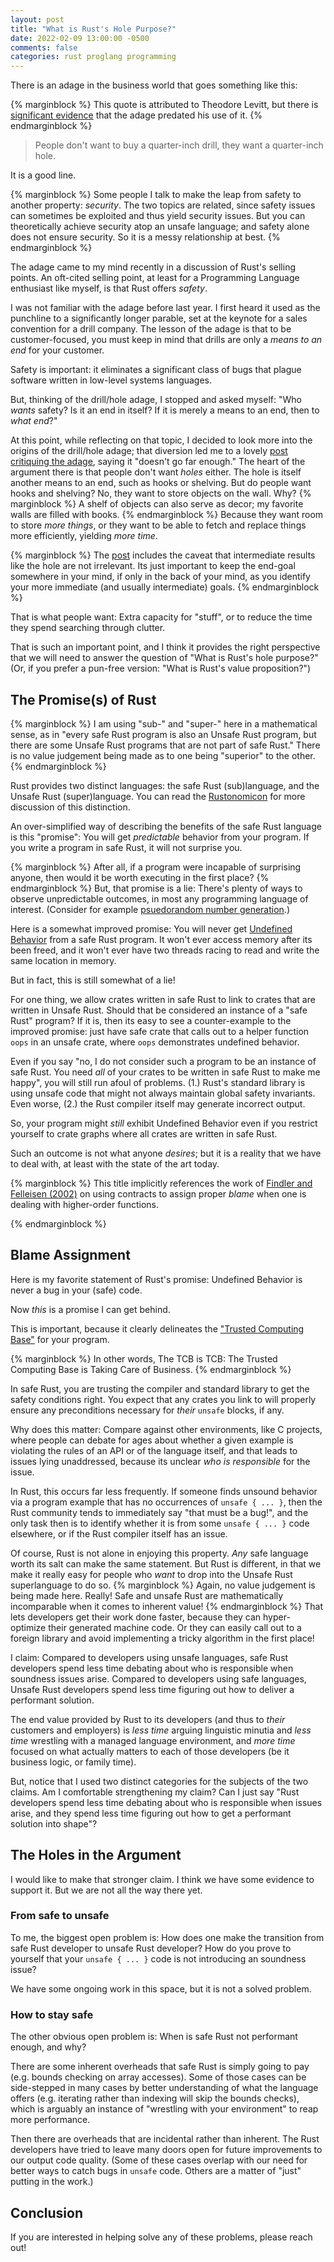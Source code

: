 ```yaml
---
layout: post
title: "What is Rust's Hole Purpose?"
date: 2022-02-09 13:00:00 -0500
comments: false
categories: rust proglang programming
---
```

There is an adage in the business world that goes something like this:

{% marginblock %}
This quote is attributed to Theodore Levitt, but there is [significant evidence][quote-investigator] that the
adage predated his use of it.
{% endmarginblock %}

> People don't want to buy a quarter-inch drill, they want a quarter-inch hole.

[quote-investigator]: https://quoteinvestigator.com/2019/03/23/drill/

It is a good line.

{% marginblock %}
Some people I talk to make the leap from safety to another property: *security*.
The two topics are related, since safety issues can sometimes be exploited and thus
yield security issues. But you can theoretically achieve security atop an unsafe language; and safety alone does not ensure security. So it is a messy relationship at best.
{% endmarginblock %}

The adage came to my mind recently in a discussion of Rust's selling points.
An oft-cited selling point, at least for a Programming Language enthusiast like myself, is that Rust offers *safety*.

<!-- more -->

I was not familiar with the adage before last year. I first heard it used as the
punchline to a significantly longer parable, set at the keynote for a sales convention for a drill company.
The lesson of the adage is that to be customer-focused, you
must keep in mind that drills are only a *means to an end* for your customer.

Safety is important: it eliminates a significant class of bugs that
plague software written in low-level systems languages.

But, thinking of the drill/hole adage, I stopped and asked myself: "Who *wants* safety? Is it an end in itself? If it is merely a means to an end, then to *what end*?"

At this point, while reflecting on that topic, I decided to look more into the origins of the drill/hole adage; that diversion led me to a lovely [post critiquing the adage][hole-doesnt-go-far-enough], saying it "doesn't go far enough." The heart of the argument there is that people don't want *holes* either. The hole is itself another means to an end, such as hooks or shelving.
But do people want hooks and shelving? No, they want to store objects on the wall.
Why?
{% marginblock %}
A shelf of objects can also serve as decor; my favorite walls are filled with books.
{% endmarginblock %}
Because they want room to store *more things*, or they want to be able to fetch and replace things more efficiently, yielding *more time*.

[hole-doesnt-go-far-enough]: https://www.websearchsocial.com/why-that-whole-people-dont-want-a-drill-they-want-a-hole-thing-doesnt-go-far-enough/

{% marginblock %}
The [post][hole-doesnt-go-far-enough] includes the caveat that intermediate results
like the hole are not irrelevant. Its just important to keep the end-goal somewhere
in your mind, if only in the back of your mind, as you identify your more immediate (and usually intermediate) goals.
{% endmarginblock %}

That is what people want: Extra capacity for "stuff", or to reduce the time they
spend searching through clutter.

That is such an important point, and I think it provides the right perspective that we will need to answer the question of "What is Rust's hole purpose?" (Or, if you prefer a pun-free version: "What is Rust's value proposition?")

<!-- I do not think this section serves the overall document. Its just filler. So I'm killing it.

## The Pillars

Under "Why Rust?", the language website offers three pillars:

* Performance
* Reliability
* Productivity

We can already see a shift in perspective: "safety" is listed *under* "reliabilty", as a component of that feature.

There is a reason the team is showing all three pillars at once. The underlying
point is that you have to weigh tradeoffs.

Historically, maximizing performance meant that you had to work in a language
like C or C++. That risks sacrificing reliabilty; if you wanted to recover
reliability, you had to spend more time architecting and validating your system
to avoid the safety pitfalls suffered by those languages.

As just-in-time compiler and memory-management technology has improved, managed
languages like Java are narrowing the performance gap when compared with C, *if*
you are willing to accept the garbage-collection overhead (either in time or in
memory usage), and you also need to know how to write code in a manner that
meshes well with your runtime environment so that it will optimize well.

So in either case, if you want to deliver performance, then either reliability
or productivity will suffer.

Rust's claim is that you can get all three. But how?

-->

## The Promise(s) of Rust

{% marginblock %}
I am using "sub-" and "super-" here in a mathematical sense, as in "every safe Rust program is also an Unsafe Rust program, but there are some Unsafe Rust programs that are not part of safe Rust." There is no value judgement being made as to one being "superior" to the other.
{% endmarginblock %}

Rust provides two distinct languages: the safe Rust (sub)language, and the Unsafe Rust (super)language. You can read the [Rustonomicon](https://doc.rust-lang.org/nomicon/meet-safe-and-unsafe.html) for more discussion of this distinction.

An over-simplified way of describing the benefits of the safe Rust language is
this "promise": You will get *predictable* behavior from your program. If you
write a program in safe Rust, it will not surprise you.

{% marginblock %}
After all, if a program were incapable of surprising anyone, then would it be worth
executing in the first place?
{% endmarginblock %}
But, that promise is a lie: There's plenty of ways to observe unpredictable
outcomes, in most any programming language of interest. (Consider for example [psuedorandom number generation][PRNG].)

[PRNG]: https://en.wikipedia.org/wiki/Pseudorandom_number_generator

Here is a somewhat improved promise: You will never get [Undefined Behavior][UB]
from a safe Rust program. It won't ever access memory after its been freed, and
it won't ever have two threads racing to read and write the same location in
memory.

[UB]: https://en.wikipedia.org/wiki/Undefined_behavior

But in fact, this is still somewhat of a lie!

For one thing, we allow crates written in safe Rust to link to crates that are
written in Unsafe Rust. Should that be considered an instance of a "safe Rust"
program? If it is, then its easy to see a counter-example to the improved
promise: just have safe crate that calls out to a helper function `oops` in an
unsafe crate, where `oops` demonstrates undefined behavior.

Even if you say "no, I do not consider such a program to be an instance of safe
Rust. You need *all* of your crates to be written in safe Rust to make me
happy", you will still run afoul of problems. (1.) Rust's standard library is
using unsafe code that might not always maintain global safety invariants. Even
worse, (2.) the Rust compiler itself may generate incorrect output.

So, your program might *still* exhibit Undefined Behavior even if you restrict
yourself to crate graphs where all crates are written in safe Rust.

Such an outcome is not what anyone *desires*; but it is a reality that we have
to deal with, at least with the state of the art today.

<!-- Do I need to say this? Lets see how it looks without this.

Software development is a process of continual refinement, striving towards
idealized goals. Those idealized goals themselves may change over time. Part of
that process is that expecting mistakes to happen, and having plans in place to
correct errors in a timely fashion after they have been detected.
-->

{% marginblock %}
This title implicitly references the work of [Findler and Felleisen (2002)][FF02] on
using contracts to assign proper *blame* when one is dealing with higher-order functions.

[FF02]: https://www2.ccs.neu.edu/racket/pubs/icfp2002-ff.pdf
{% endmarginblock %}

## Blame Assignment

Here is my favorite statement of Rust's promise: Undefined Behavior is never a
bug in your (safe) code.

Now *this* is a promise I can get behind.

This is important, because it clearly delineates the
["Trusted Computing Base"](https://en.wikipedia.org/wiki/Trusted_computing_base)
for your program.

{% marginblock %}
In other words, The TCB is TCB: The Trusted Computing Base is Taking Care of Business.
{% endmarginblock %}

In safe Rust, you are trusting the compiler and standard library to get the
safety conditions right. You expect that any crates you link to will properly
ensure any preconditions necessary for *their* `unsafe` blocks, if any.

Why does this matter: Compare against other environments, like C projects, where
people can debate for ages about whether a given example is violating the rules
of an API or of the language itself, and that leads to issues lying unaddressed,
because its unclear *who is responsible* for the issue.

In Rust, this occurs far less frequently. If someone finds unsound behavior via
a program example that has no occurrences of `unsafe { ... }`, then the Rust
community tends to immediately say "that must be a bug!", and the only task then
is to identify whether it is from some `unsafe { ... }` code elsewhere, or if
the Rust compiler itself has an issue.

Of course, Rust is not alone in enjoying this property. *Any* safe language
worth its salt can make the same statement. But Rust is different, in that we
make it really easy for people who *want* to drop into the Unsafe Rust
superlanguage to do so.
{% marginblock %}
Again, no value judgement is being made here. Really! Safe and unsafe Rust are mathematically incomparable when it comes to inherent value!
{% endmarginblock %}
That lets developers get their work done faster,
because they can hyper-optimize their generated machine code. Or they can
easily call out to a foreign library and avoid implementing a tricky algorithm in the first place!

I claim: Compared to developers using unsafe languages, safe Rust developers
spend less time debating about who is responsible when soundness issues arise.
Compared to developers using safe languages, Unsafe Rust developers spend less
time figuring out how to deliver a performant solution.

The end value provided by Rust to its developers (and thus to *their* customers
and employers) is *less time* arguing linguistic minutia and *less time*
wrestling with a managed language environment, and *more time* focused on what
actually matters to each of those developers (be it business logic, or family
time).

But, notice that I used two distinct categories for the subjects of the two
claims. Am I comfortable strengthening my claim? Can I just say "Rust developers
spend less time debating about who is responsible when issues arise, and they
spend less time figuring out how to get a performant solution into shape"?

## The Holes in the Argument

I would like to make that stronger claim. I think we have some evidence to support
it. But we are not all the way there yet.

### From safe to unsafe

To me, the biggest open problem is: How does one make the transition from safe
Rust developer to unsafe Rust developer? How do you prove to yourself that your
`unsafe { ... }` code is not introducing an soundness issue?

We have some ongoing work in this space, but it is not a solved problem.

### How to stay safe

The other obvious open problem is: When is safe Rust not performant enough, and
why?

There are some inherent overheads that safe Rust is simply going to pay (e.g.
bounds checking on array accesses). Some of those cases can be side-stepped in
many cases by better understanding of what the language offers (e.g. iterating
rather than indexing will skip the bounds checks), which is arguably an instance
of "wrestling with your environment" to reap more performance.

Then there are overheads that are incidental rather than inherent. The Rust
developers have tried to leave many doors open for future improvements to our
output code quality. (Some of these cases overlap with our need for better ways
to catch bugs in `unsafe` code. Others are a matter of "just" putting in the
work.)

## Conclusion

If you are interested in helping solve any of these problems, please reach
out!
